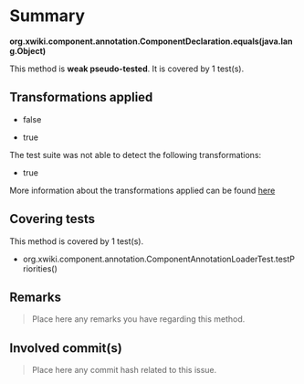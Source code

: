 # Summary
**org.xwiki.component.annotation.ComponentDeclaration.equals(java.lang.Object)**

This method is **weak pseudo-tested**.
It is covered by 1 test(s). 


## Transformations applied

- false

- true


The test suite was not able to detect the following transformations:
 * true 


More information about the transformations applied can be found [here](https://github.com/STAMP-project/pitest-descartes)

## Covering tests
This method is covered by 1 test(s).
* org.xwiki.component.annotation.ComponentAnnotationLoaderTest.testPriorities()


## Remarks
> Place here any remarks you have regarding this method.

## Involved commit(s)

> Place here any commit hash related to this issue.
